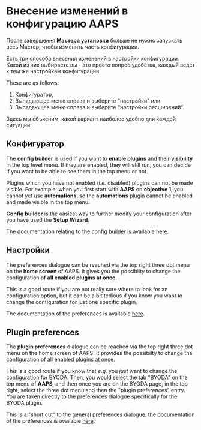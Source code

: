 # Внесение изменений в конфигурацию AAPS

После завершения **Мастера установки** больше не нужно запускать весь Мастер, чтобы изменить часть конфигурации.

Есть три способа внесения изменений в настройки конфигурации. Какой из них выбираете вы - это просто вопрос удобства, каждый ведет к тем же настройкам конфигурации.

These are as follows:

1. Конфигуратор,
2. Выпадающее меню справа и выберите "настройки" или
3. Выпадающее меню справа и выберите "настройки расширений".

Здесь мы объясним, какой вариант наиболее удобно для каждой ситуации:

## Конфигуратор

The **config builder** is used if you want to **enable plugins** and their **visibility** in the top level menu. If they are enabled, they will still run, you can decide if you want to be able to see them in the top menu or not.

Plugins which you have not enabled (_i.e._ disabled) plugins can not be made visible. For example, when you first start with **AAPS** on **objective 1**, you cannot yet use **automations**, so the **automations** plugin cannot be enabled and made visible in the top menu.

**Config builder** is the easiest way to further modify your configuration after you have used the **Setup Wizard**.

The documentation relating to the config builder is available [here](../Configuration/Config-Builder.md).

## Настройки

The preferences dialogue can be reached via the top right three dot menu on the **home screen** of AAPS. It gives you the possibilty to change the configuration of **all enabled plugins at once**.

This is a good route if you are not really sure where to look for an configuration option, but it can be a bit tedious if you know you want to change the configuration for just one specific plugin.

The documentation of the preferences is available [here](../Configuration/Preferences.md).

## Plugin preferences

The **plugin preferences** dialogue can be reached via the top right three dot menu on the home screen of AAPS. It provides the possibilty to change the configuration of all enabled plugins at once.

This is a good route if you know that _e.g._ you _just_ want to change the configuration for BYODA. Then, you would select the tab "BYODA" on the top menu of **AAPS**, and then once you are on the BYODA page, in the top right, select the three dot menu and then the "plugin preferences" entry. You are taken directly to the preferences dialogue specifically for the BYODA plugin.

This is a "short cut" to the general preferences dialogue, the documentation of the preferences is available [here](../Configuration/Preferences.md).

